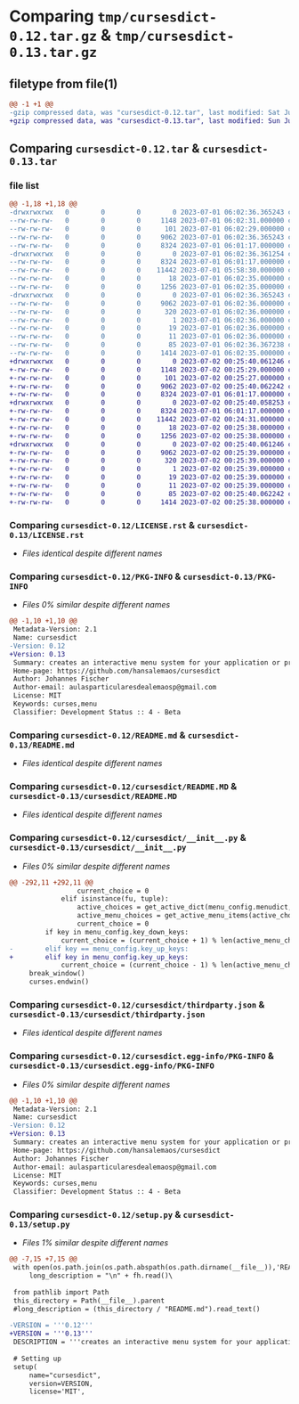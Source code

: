 # Comparing `tmp/cursesdict-0.12.tar.gz` & `tmp/cursesdict-0.13.tar.gz`

## filetype from file(1)

```diff
@@ -1 +1 @@
-gzip compressed data, was "cursesdict-0.12.tar", last modified: Sat Jul  1 06:02:36 2023, max compression
+gzip compressed data, was "cursesdict-0.13.tar", last modified: Sun Jul  2 00:25:40 2023, max compression
```

## Comparing `cursesdict-0.12.tar` & `cursesdict-0.13.tar`

### file list

```diff
@@ -1,18 +1,18 @@
-drwxrwxrwx   0        0        0        0 2023-07-01 06:02:36.365243 cursesdict-0.12/
--rw-rw-rw-   0        0        0     1148 2023-07-01 06:02:31.000000 cursesdict-0.12/LICENSE.rst
--rw-rw-rw-   0        0        0      101 2023-07-01 06:02:29.000000 cursesdict-0.12/MANIFEST.in
--rw-rw-rw-   0        0        0     9062 2023-07-01 06:02:36.365243 cursesdict-0.12/PKG-INFO
--rw-rw-rw-   0        0        0     8324 2023-07-01 06:01:17.000000 cursesdict-0.12/README.md
-drwxrwxrwx   0        0        0        0 2023-07-01 06:02:36.361254 cursesdict-0.12/cursesdict/
--rw-rw-rw-   0        0        0     8324 2023-07-01 06:01:17.000000 cursesdict-0.12/cursesdict/README.MD
--rw-rw-rw-   0        0        0    11442 2023-07-01 05:58:30.000000 cursesdict-0.12/cursesdict/__init__.py
--rw-rw-rw-   0        0        0       18 2023-07-01 06:02:35.000000 cursesdict-0.12/cursesdict/requirements.txt
--rw-rw-rw-   0        0        0     1256 2023-07-01 06:02:35.000000 cursesdict-0.12/cursesdict/thirdparty.json
-drwxrwxrwx   0        0        0        0 2023-07-01 06:02:36.365243 cursesdict-0.12/cursesdict.egg-info/
--rw-rw-rw-   0        0        0     9062 2023-07-01 06:02:36.000000 cursesdict-0.12/cursesdict.egg-info/PKG-INFO
--rw-rw-rw-   0        0        0      320 2023-07-01 06:02:36.000000 cursesdict-0.12/cursesdict.egg-info/SOURCES.txt
--rw-rw-rw-   0        0        0        1 2023-07-01 06:02:36.000000 cursesdict-0.12/cursesdict.egg-info/dependency_links.txt
--rw-rw-rw-   0        0        0       19 2023-07-01 06:02:36.000000 cursesdict-0.12/cursesdict.egg-info/requires.txt
--rw-rw-rw-   0        0        0       11 2023-07-01 06:02:36.000000 cursesdict-0.12/cursesdict.egg-info/top_level.txt
--rw-rw-rw-   0        0        0       85 2023-07-01 06:02:36.367238 cursesdict-0.12/setup.cfg
--rw-rw-rw-   0        0        0     1414 2023-07-01 06:02:35.000000 cursesdict-0.12/setup.py
+drwxrwxrwx   0        0        0        0 2023-07-02 00:25:40.061246 cursesdict-0.13/
+-rw-rw-rw-   0        0        0     1148 2023-07-02 00:25:29.000000 cursesdict-0.13/LICENSE.rst
+-rw-rw-rw-   0        0        0      101 2023-07-02 00:25:27.000000 cursesdict-0.13/MANIFEST.in
+-rw-rw-rw-   0        0        0     9062 2023-07-02 00:25:40.062242 cursesdict-0.13/PKG-INFO
+-rw-rw-rw-   0        0        0     8324 2023-07-01 06:01:17.000000 cursesdict-0.13/README.md
+drwxrwxrwx   0        0        0        0 2023-07-02 00:25:40.058253 cursesdict-0.13/cursesdict/
+-rw-rw-rw-   0        0        0     8324 2023-07-01 06:01:17.000000 cursesdict-0.13/cursesdict/README.MD
+-rw-rw-rw-   0        0        0    11442 2023-07-02 00:24:31.000000 cursesdict-0.13/cursesdict/__init__.py
+-rw-rw-rw-   0        0        0       18 2023-07-02 00:25:38.000000 cursesdict-0.13/cursesdict/requirements.txt
+-rw-rw-rw-   0        0        0     1256 2023-07-02 00:25:38.000000 cursesdict-0.13/cursesdict/thirdparty.json
+drwxrwxrwx   0        0        0        0 2023-07-02 00:25:40.061246 cursesdict-0.13/cursesdict.egg-info/
+-rw-rw-rw-   0        0        0     9062 2023-07-02 00:25:39.000000 cursesdict-0.13/cursesdict.egg-info/PKG-INFO
+-rw-rw-rw-   0        0        0      320 2023-07-02 00:25:39.000000 cursesdict-0.13/cursesdict.egg-info/SOURCES.txt
+-rw-rw-rw-   0        0        0        1 2023-07-02 00:25:39.000000 cursesdict-0.13/cursesdict.egg-info/dependency_links.txt
+-rw-rw-rw-   0        0        0       19 2023-07-02 00:25:39.000000 cursesdict-0.13/cursesdict.egg-info/requires.txt
+-rw-rw-rw-   0        0        0       11 2023-07-02 00:25:39.000000 cursesdict-0.13/cursesdict.egg-info/top_level.txt
+-rw-rw-rw-   0        0        0       85 2023-07-02 00:25:40.062242 cursesdict-0.13/setup.cfg
+-rw-rw-rw-   0        0        0     1414 2023-07-02 00:25:38.000000 cursesdict-0.13/setup.py
```

### Comparing `cursesdict-0.12/LICENSE.rst` & `cursesdict-0.13/LICENSE.rst`

 * *Files identical despite different names*

### Comparing `cursesdict-0.12/PKG-INFO` & `cursesdict-0.13/PKG-INFO`

 * *Files 0% similar despite different names*

```diff
@@ -1,10 +1,10 @@
 Metadata-Version: 2.1
 Name: cursesdict
-Version: 0.12
+Version: 0.13
 Summary: creates an interactive menu system for your application or program, providing an intuitive and user-friendly interface for users to navigate and perform various actions
 Home-page: https://github.com/hansalemaos/cursesdict
 Author: Johannes Fischer
 Author-email: aulasparticularesdealemaosp@gmail.com
 License: MIT
 Keywords: curses,menu
 Classifier: Development Status :: 4 - Beta
```

### Comparing `cursesdict-0.12/README.md` & `cursesdict-0.13/README.md`

 * *Files identical despite different names*

### Comparing `cursesdict-0.12/cursesdict/README.MD` & `cursesdict-0.13/cursesdict/README.MD`

 * *Files identical despite different names*

### Comparing `cursesdict-0.12/cursesdict/__init__.py` & `cursesdict-0.13/cursesdict/__init__.py`

 * *Files 0% similar despite different names*

```diff
@@ -292,11 +292,11 @@
                 current_choice = 0
             elif isinstance(fu, tuple):
                 active_choices = get_active_dict(menu_config.menudict, fu)
                 active_menu_choices = get_active_menu_items(active_choices)
                 current_choice = 0
         if key in menu_config.key_down_keys:
             current_choice = (current_choice + 1) % len(active_menu_choices)
-        elif key == menu_config.key_up_keys:
+        elif key in menu_config.key_up_keys:
             current_choice = (current_choice - 1) % len(active_menu_choices)
     break_window()
     curses.endwin()
```

### Comparing `cursesdict-0.12/cursesdict/thirdparty.json` & `cursesdict-0.13/cursesdict/thirdparty.json`

 * *Files identical despite different names*

### Comparing `cursesdict-0.12/cursesdict.egg-info/PKG-INFO` & `cursesdict-0.13/cursesdict.egg-info/PKG-INFO`

 * *Files 0% similar despite different names*

```diff
@@ -1,10 +1,10 @@
 Metadata-Version: 2.1
 Name: cursesdict
-Version: 0.12
+Version: 0.13
 Summary: creates an interactive menu system for your application or program, providing an intuitive and user-friendly interface for users to navigate and perform various actions
 Home-page: https://github.com/hansalemaos/cursesdict
 Author: Johannes Fischer
 Author-email: aulasparticularesdealemaosp@gmail.com
 License: MIT
 Keywords: curses,menu
 Classifier: Development Status :: 4 - Beta
```

### Comparing `cursesdict-0.12/setup.py` & `cursesdict-0.13/setup.py`

 * *Files 1% similar despite different names*

```diff
@@ -7,15 +7,15 @@
 with open(os.path.join(os.path.abspath(os.path.dirname(__file__)),'README.md'), encoding="utf-8") as fh:
     long_description = "\n" + fh.read()\
 
 from pathlib import Path
 this_directory = Path(__file__).parent
 #long_description = (this_directory / "README.md").read_text()
 
-VERSION = '''0.12'''
+VERSION = '''0.13'''
 DESCRIPTION = '''creates an interactive menu system for your application or program, providing an intuitive and user-friendly interface for users to navigate and perform various actions'''
 
 # Setting up
 setup(
     name="cursesdict",
     version=VERSION,
     license='MIT',
```


